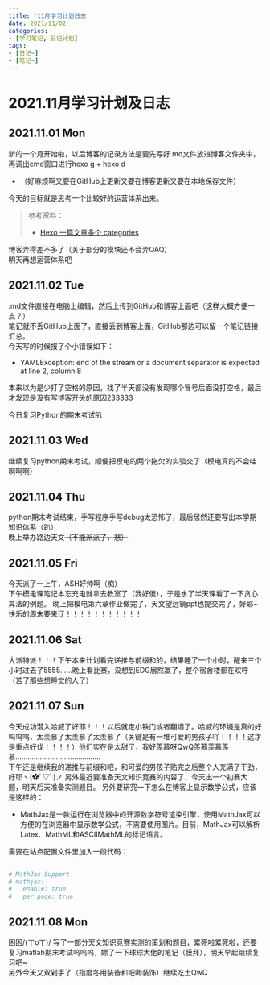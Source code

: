 ```yaml
---
title: '11月学习计划日志'
date: 2021/11/02
categories:
- [学习笔记, 日记计划]
tags:
- [日记~]
- [笔记~]
---
```

# 2021.11月学习计划及日志  
## 2021.11.01 Mon  
新的一个月开始啦，以后博客的记录方法是要先写好.md文件放进博客文件夹中，再调出cmd窗口进行hexo g + hexo d  
- （好麻烦啊又要在GitHub上更新又要在博客更新又要在本地保存文件）  

今天的目标就是思考一个比较好的运营体系出来。  
> 参考资料：
>- [Hexo 一篇文章多个 categories](https://www.jianshu.com/p/bff1b1845ac9?utm_campaign=maleskine&utm_content=note&utm_medium=seo_notes&utm_source=recommendation)  

博客弄得差不多了（关于部分的模块还不会弄QAQ）  
~~明天再想运营体系吧~~

## 2021.11.02 Tue  
.md文件直接在电脑上编辑，然后上传到GitHub和博客上面吧（这样大概方便一点？）  
笔记就不丢GitHub上面了，直接丢到博客上面，GitHub那边可以留一个笔记链接汇总。  
今天写的时候报了个小错误如下：  
- YAMLException: end of the stream or a document separator is expected at line 2, column 8  

本来以为是少打了空格的原因，找了半天都没有发现哪个冒号后面没打空格，最后才发现是没有写博客开头的原因233333
  
今日复习Python的期末考试叭  

## 2021.11.03 Wed  
继续复习python期末考试，顺便把模电的两个拖欠的实验交了（模电真的不会哇啊啊啊）  

## 2021.11.04 Thu  
python期末考试结束，手写程序手写debug太恐怖了，最后居然还要写出本学期知识体系（趴）  
晚上举办路边天文~~（不能派派了，悲）~~

## 2021.11.05 Fri  
今天派了一上午，ASH好帅啊（痴）  
下午模电课笔记本忘充电就拿去教室了（我好傻），于是水了半天课看了一下贪心算法的例题。
晚上把模电第六章作业做完了，天文望远镜ppt也提交完了，好耶~  
快乐的周末要来辽！！！！！！！！！！！

## 2021.11.06 Sat  
大派特派！！！下午本来计划看完递推与前缀和的，结果睡了一个小时，醒来三个小时过去了5555……晚上看比赛，没想到EDG居然赢了，整个宿舍楼都在欢呼（苦了那些想睡觉的人了）  

## 2021.11.07 Sun  
今天成功潜入哈威了好耶！！！以后就走小铁门或者翻墙了。哈威的环境是真的好呜呜呜，太羡慕了太羡慕了太羡慕了（关键是有一堆可爱的男孩子吖！！！！这才是重点好伐！！！！）他们实在是太甜了，我好羡慕呀QwQ羡慕羡慕羡慕……………………………………  
下午还是继续我的递推与前缀和吧，和可爱的男孩子贴完之后整个人充满了干劲，好耶ヽ(✿ﾟ▽ﾟ)ノ
另外最近要准备天文知识竞赛的内容了，今天出一个初赛大题，明天后天准备实测题目。
另外要研究一下怎么在博客上显示数学公式，应该是这样的：
- MathJax是一款运行在浏览器中的开源数学符号渲染引擎，使用MathJax可以方便的在浏览器中显示数学公式，不需要使用图片。目前，MathJax可以解析Latex、MathML和ASCIIMathML的标记语言。

需要在站点配置文件里加入一段代码：  
``` python  
  
# MathJax Support
# mathjax:
#   enable: true
#   per_page: true
```

## 2021.11.08 Mon  
困困/(ㄒoㄒ)/ 写了一部分天文知识竞赛实测的策划和题目，累死啦累死啦，还要复习matlab期末考试呜呜呜，嫖了一下球球大佬的笔记（膜拜），明天早起继续复习吧~  
另外今天又双剁手了（指度冬用装备和吧唧装饰）继续吃土QwQ





